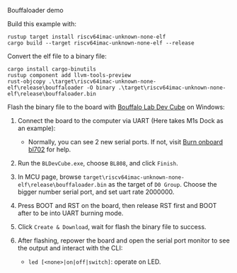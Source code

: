 Bouffaloader demo

Build this example with:

```
rustup target install riscv64imac-unknown-none-elf
cargo build --target riscv64imac-unknown-none-elf --release
```

Convert the elf file to a binary file:

```
cargo install cargo-binutils
rustup component add llvm-tools-preview
rust-objcopy .\target\riscv64imac-unknown-none-elf\release\bouffaloader -O binary .\target\riscv64imac-unknown-none-elf\release\bouffaloader.bin
```

Flash the binary file to the board with [Bouffalo Lab Dev Cube](https://dev.bouffalolab.com/download) on Windows:

1. Connect the board to the computer via UART (Here takes M1s Dock as an example):
    - Normally, you can see 2 new serial ports. If not, visit [Burn onboard bl702](https://wiki.sipeed.com/hardware/en/maix/m1s/other/start.html#Burn-onboard-bl702) for help.
  
2. Run the `BLDevCube.exe`, choose `BL808`, and click `Finish`.
   
3. In MCU page, browse `target\riscv64imac-unknown-none-elf\release\bouffaloader.bin` as the target of `D0 Group`. Choose the bigger number serial port, and set uart rate 2000000.

4. Press BOOT and RST on the board, then release RST first and BOOT after to be into UART burning mode.

5. Click `Create & Download`, wait for flash the binary file to success.

6. After flashing, repower the board and open the serial port monitor to see the output and interact with the CLI:
    - `led [<none>|on|off|switch]`: operate on LED.